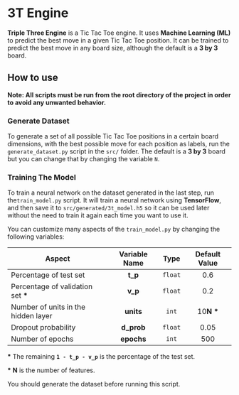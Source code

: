 # 3T Engine

**Triple Three Engine** is a Tic Tac Toe engine. It uses **Machine Learning (ML)** to predict the best move in a given Tic Tac Toe position. It can be trained to predict the best move in any board size, although the default is a **3 by 3** board.

## How to use

**Note: All scripts must be run from the root directory of the project in order to avoid any unwanted behavior.**

### Generate Dataset

To generate a set of all possible Tic Tac Toe positions in a certain board dimensions, with the best possible move for each position as labels, run the `generate_dataset.py` script in the `src/` folder. The default is a **3 by 3** board but you can change that by changing the variable `N`.

### Training The Model

To train a neural network on the dataset generated in the last step, run the`train_model.py` script. It will train a neural network using **TensorFlow**, and then save it to `src/generated/3t_model.h5` so it can be used later without the need to train it again each time you want to use it.

You can customize many aspects of the `train_model.py` by changing the following variables:

| Aspect                              | Variable Name | Type    | Default Value |
| ----------------------------------- |:-------------:|:-------:|:-------------:|
| Percentage of test set              | **t_p**       | `float` | 0.6           |
| Percentage of validation set __*__  | **v_p**       | `float` | 0.2           |
| Number of units in the hidden layer | **units**     | `int`   | 10**N** __*__ |
| Dropout probability                 | **d_prob**    | `float` | 0.05          |
| Number of epochs                    | **epochs**    | `int`   | 500           |

__*__ The remaining **`1 - t_p - v_p`** is the percentage of the test set.

__*__ **N** is the number of features.

You should generate the dataset before running this script.
